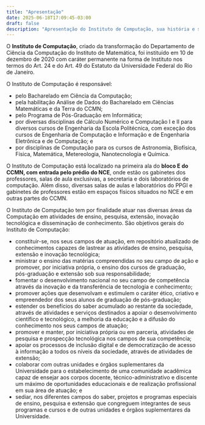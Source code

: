 ```yaml
---
title: "Apresentação"
date: 2025-06-18T17:09:45-03:00
draft: false
description: "Apresentação do Instituto de Computação, sua história e seus objetivos"
---
```


O **Instituto de Computação**, criado da transformação do Departamento de
Ciência da Computação do Instituto de Matemática, foi instituído em 10 de
dezembro de 2020 com caráter permanente na forma de Instituto nos termos do
Art. 24 e do Art. 49 do Estatuto da Universidade Federal do Rio de Janeiro.

O Instituto de Computação é responsável:
- pelo Bacharelado em Ciência da Computação;
- pela habilitação Análise de Dados do Bacharelado em Ciências
Matemáticas e da Terra do CCMN;
- pelo Programa de Pós-Graduação em Informática;
- por diversas disciplinas de Cálculo Numérico e Computação I e II para
diversos cursos de Engenharia da Escola Politécnica, com exceção dos cursos
de Engenharia de Computação e Informação e de Engenharia Eletrônica e
de Computação; e
- por disciplinas de Computação para os cursos de Astronomia, Biofísica,
Física, Matemática, Metereologia, Nanotecnologia e Química.

<!--
Aqui se dizia que o ic possui 42 docentes, 10 substitutos etc etc, mas são
dados desatualizados. Deixo sem por enquanto.
-->

<!--antes dizia segundo andar mas citava a secretaria, que fica no primeiro-->

O Instituto de Computação está localizado na primeira ala do **bloco E do CCMN, com entrada pelo prédio do NCE**, onde estão os gabinetes
dos professores, salas de aula exclusivas, a secretaria e dois laboratórios de
computação. Além disso, diversas salas de aulas e laboratórios do PPGI e
gabinetes de professores estão em espaços físicos situados no NCE e em outras
partes do CCMN.

O Instituto de Computação tem por finalidade atuar nas diversas áreas da
Computação em atividades de ensino, pesquisa, extensão, inovação tecnológica e
disseminação de conhecimento. São objetivos gerais do Instituto de Computação:
- constituir-se, nos seus campos de atuação, em repositório atualizado de
conhecimentos capazes de lastrear as atividades de ensino, pesquisa, extensão
e inovação tecnológica;
- ministrar o ensino das matérias compreendidas no seu campo de ação e
promover, por iniciativa própria, o ensino dos cursos de graduação,
pós-graduação e extensão sob sua responsabilidade;
- fomentar o desenvolvimento nacional no seu campo de competência através da
inovação e da transferência de tecnologia e conhecimento;
- promover ações que desenvolvam e estimulem o caráter ético, criativo e
empreendedor dos seus alunos de graduação de pós-graduação;
- estender os benefícios do saber acumulado ao restante da sociedade, através
de atividades e serviços destinados a apoiar o desenvolvimento científico e
tecnológico, a melhoria da educação e a difusão do conhecimento nos seus campos
de atuação;
- promover e manter, por iniciativa própria ou em parceria, atividades de
pesquisa e prospecção tecnológica nos campos de sua competência;
- apoiar os processos de inclusão digital e de democratização de acesso à
informação a todos os níveis da sociedade, através de atividades de extensão;
- colaborar com outras unidades e órgãos suplementares da Universidade para o
estabelecimento de uma comunidade acadêmica capaz de ensejar aos corpos
docente, técnico-administrativo e discente um máximo de oportunidades
educacionais e de realização profissional em sua área de atuação; e
- sediar, nos diferentes campos do saber, projetos e programas especiais de
ensino, pesquisa e extensão que congreguem integrantes de seus programas e
cursos e de outras unidades e órgãos suplementares da Universidade.


